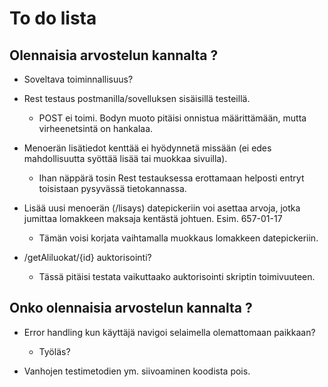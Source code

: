 # To do lista

## Olennaisia arvostelun kannalta ?

- Soveltava toiminnallisuus?

- Rest testaus postmanilla/sovelluksen sisäisillä testeillä.
    - POST ei toimi. Bodyn muoto pitäisi onnistua määrittämään, mutta virheenetsintä on hankalaa.

- Menoerän lisätiedot kenttää ei hyödynnetä missään (ei edes mahdollisuutta syöttää lisää tai muokkaa sivuilla).
    - Ihan näppärä tosin Rest testauksessa erottamaan helposti entryt toisistaan pysyvässä tietokannassa.

- Lisää uusi menoerän (/lisays) datepickeriin voi asettaa arvoja, jotka jumittaa lomakkeen maksaja kentästä johtuen. Esim. 657-01-17
    - Tämän voisi korjata vaihtamalla muokkaus lomakkeen datepickeriin.

- /getAliluokat/{id} auktorisointi?
    - Tässä pitäisi testata vaikuttaako auktorisointi skriptin toimivuuteen.

## Onko olennaisia arvostelun kannalta ?

- Error handling kun käyttäjä navigoi selaimella olemattomaan paikkaan?
    - Työläs?

- Vanhojen testimetodien ym. siivoaminen koodista pois.